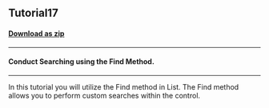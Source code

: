 ## Tutorial17
#### [Download as zip](https://grapecity.github.io/DownGit/#/home?url=https://github.com/GrapeCity/ComponentOne-WinForms-Samples/tree/master/NetFramework\List\CS\Tutorials\Tutorial17)
____
#### Conduct Searching using the Find Method.
____
In this tutorial you will utilize the Find method in List. The Find method allows you to perform custom searches within the control. 











